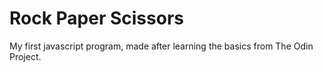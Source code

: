 # Rock Paper Scissors
My first javascript program, made after learning the basics from The Odin Project.
